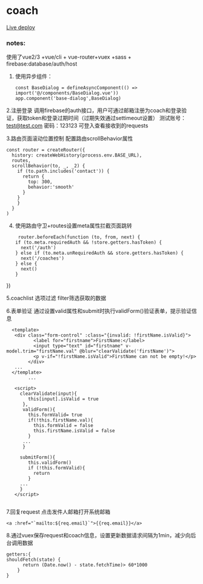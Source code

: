 # coach

 [Live deploy](https://find-a-coach-629de.web.app/coaches)

### notes:
使用了vue2/3 +vue/cli + vue-router+vuex +sass + firebase:database/auth/host

1. 使用异步组件：
   ```
   const BaseDialog = defineAsyncComponent(() => import('@/components/BaseDialog.vue'))
   app.component('base-dialog',BaseDialog)
   ```

 2.注册登录
  调用firebase的auth接口，用户可通过邮箱注册为coach和登录验证，获取token和登录过期时间（过期失效通过settimeout设置）
  测试账号：test@test.com 密码：123123 可登入查看接收到的requests

 3.路由页面滚动位置控制
 配置路由scrollBehavior属性
   ```
   const router = createRouter({
     history: createWebHistory(process.env.BASE_URL),
     routes,
     scrollBehavior(to, _, _2) { 
       if (to.path.includes('contact')) { 
         return {
           top: 300,
           behavior:'smooth'
         }
       }
       }
     }
   )
   ```
4. 使用路由守卫+routes设置meta属性拦截页面跳转
   ```
    router.beforeEach(function (to, from, next) { 
   if (to.meta.requiredAuth && !store.getters.hasToken) {
     next('/auth')
   } else if (to.meta.unRequiredAuth && store.getters.hasToken) {
     next('/coaches')
   } else { 
     next()
   }
 })


5.coachlist 选项过滤 filter筛选获取的数据

6.表单验证 通过设置valid属性和submit时执行validForm()验证表单，提示验证信息

  ```
    <template>
     <div class="form-control" :class="{invalid: !firstName.isValid}">
            <label for="firstname">FirstName:</label>
            <input type="text" id="firstname" v-model.trim="firstName.val" @blur="clearValidate('firstName')">
            <p v-if="!firstName.isValid">FirstName can not be empty!</p>
          </div>
     ...
    </template>
          ...
    
     <script>
       clearValidate(input){
          this[input].isValid = true
        },
        validForm(){
          this.formValid= true
          if(!this.firstName.val){
            this.formValid = false
            this.firstName.isValid = false
          }
        ...
        }
    
       submitForm(){
          this.validForm()
          if (!this.formValid){
            return
          }
       ...
       }
     </script>
          
  ```

7.回复request 点击发件人邮箱打开系统邮箱
```
<a :href="`mailto:${req.email}`">{{req.email}}</a>
```

8.通过vuex保存request和coach信息，设置更新数据请求间隔为1min，减少向后台调用数据
```
getters:{
shouldFetch(state) { 
      return (Date.now() - state.fetchTime)> 60*1000
    }
}
```
